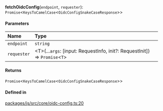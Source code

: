 **fetchOidcConfig**(`endpoint`, `requester`): `Promise`<`KeysToCamelCase`<`OidcConfigSnakeCaseResponse`\>\>

#### Parameters

| Name | Type |
| :------ | :------ |
| `endpoint` | `string` |
| `requester` | <T\>(...`args`: [input: RequestInfo, init?: RequestInit]) => `Promise`<`T`\> |

#### Returns

`Promise`<`KeysToCamelCase`<`OidcConfigSnakeCaseResponse`\>\>

#### Defined in

[packages/js/src/core/oidc-config.ts:20](https://github.com/logto-io/js/blob/5254dee/packages/js/src/core/oidc-config.ts#L20)
